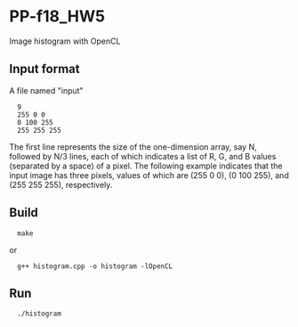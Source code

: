 # PP-f18_HW5

Image histogram with OpenCL

## Input format

A file named "input"

      9
      255 0 0
      0 100 255
      255 255 255

The first line represents the size of the one-dimension array, say N, followed by N/3 lines, each of which indicates a list of R, G, and B values (separated by a space) of a pixel. The following example indicates that the input image has three pixels, values of which are (255 0 0), (0 100 255), and (255 255 255), respectively.
## Build

      make

or

      g++ histogram.cpp -o histogram -lOpenCL

## Run

      ./histogram
